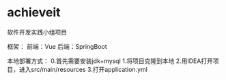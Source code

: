 # achieveit
软件开发实践小组项目

框架：
前端：Vue
后端：SpringBoot

本地部署方式：
0.首先需要安装jdk+mysql
1.将项目克隆到本地
2.用IDEA打开项目，进入src/main/resources
3.打开application.yml 
